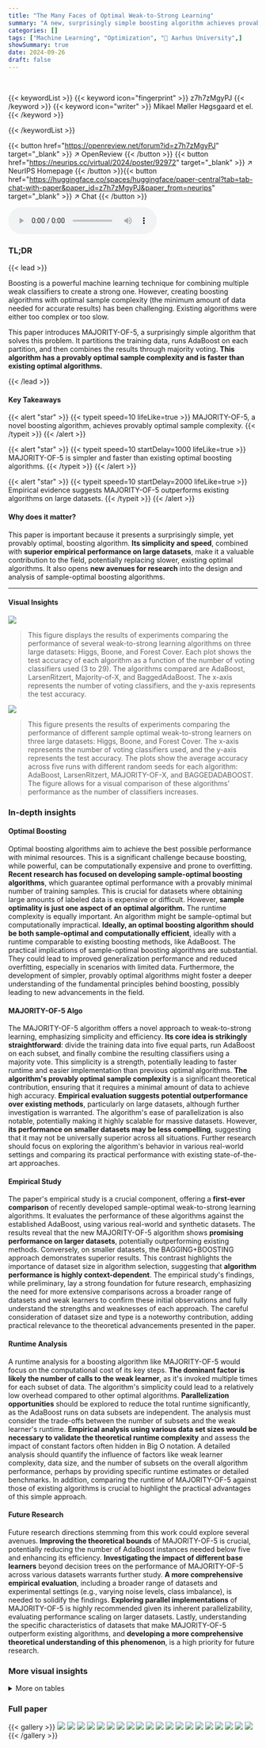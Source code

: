 ```yaml
---
title: "The Many Faces of Optimal Weak-to-Strong Learning"
summary: "A new, surprisingly simple boosting algorithm achieves provably optimal sample complexity and outperforms existing algorithms on large datasets."
categories: []
tags: ["Machine Learning", "Optimization", "🏢 Aarhus University",]
showSummary: true
date: 2024-09-26
draft: false
---
```


<br>

{{< keywordList >}}
{{< keyword icon="fingerprint" >}} z7h7zMgyPJ {{< /keyword >}}
{{< keyword icon="writer" >}} Mikael Møller Høgsgaard et el. {{< /keyword >}}
 
{{< /keywordList >}}

{{< button href="https://openreview.net/forum?id=z7h7zMgyPJ" target="_blank" >}}
↗ OpenReview
{{< /button >}}
{{< button href="https://neurips.cc/virtual/2024/poster/92972" target="_blank" >}}
↗ NeurIPS Homepage
{{< /button >}}{{< button href="https://huggingface.co/spaces/huggingface/paper-central?tab=tab-chat-with-paper&paper_id=z7h7zMgyPJ&paper_from=neurips" target="_blank" >}}
↗ Chat
{{< /button >}}



<audio controls>
    <source src="https://ai-paper-reviewer.com/z7h7zMgyPJ/podcast.wav" type="audio/wav">
    Your browser does not support the audio element.
</audio>


### TL;DR


{{< lead >}}

Boosting is a powerful machine learning technique for combining multiple weak classifiers to create a strong one. However, creating boosting algorithms with optimal sample complexity (the minimum amount of data needed for accurate results) has been challenging. Existing algorithms were either too complex or too slow. 

This paper introduces MAJORITY-OF-5, a surprisingly simple algorithm that solves this problem. It partitions the training data, runs AdaBoost on each partition, and then combines the results through majority voting.  **This algorithm has a provably optimal sample complexity and is faster than existing optimal algorithms.**

{{< /lead >}}


#### Key Takeaways

{{< alert "star" >}}
{{< typeit speed=10 lifeLike=true >}} MAJORITY-OF-5, a novel boosting algorithm, achieves provably optimal sample complexity. {{< /typeit >}}
{{< /alert >}}

{{< alert "star" >}}
{{< typeit speed=10 startDelay=1000 lifeLike=true >}} MAJORITY-OF-5 is simpler and faster than existing optimal boosting algorithms. {{< /typeit >}}
{{< /alert >}}

{{< alert "star" >}}
{{< typeit speed=10 startDelay=2000 lifeLike=true >}} Empirical evidence suggests MAJORITY-OF-5 outperforms existing algorithms on large datasets. {{< /typeit >}}
{{< /alert >}}

#### Why does it matter?
This paper is important because it presents a surprisingly simple, yet provably optimal, boosting algorithm.  **Its simplicity and speed**, combined with **superior empirical performance on large datasets**, make it a valuable contribution to the field, potentially replacing slower, existing optimal algorithms.  It also opens **new avenues for research** into the design and analysis of sample-optimal boosting algorithms.

------
#### Visual Insights



![](https://ai-paper-reviewer.com/z7h7zMgyPJ/figures_8_1.jpg)

> This figure displays the results of experiments comparing the performance of several weak-to-strong learning algorithms on three large datasets: Higgs, Boone, and Forest Cover. Each plot shows the test accuracy of each algorithm as a function of the number of voting classifiers used (3 to 29). The algorithms compared are AdaBoost, LarsenRitzert, Majority-of-X, and BaggedAdaBoost.  The x-axis represents the number of voting classifiers, and the y-axis represents the test accuracy.





![](https://ai-paper-reviewer.com/z7h7zMgyPJ/tables_2_1.jpg)

> This figure presents the results of experiments comparing the performance of different sample optimal weak-to-strong learners on three large datasets: Higgs, Boone, and Forest Cover.  The x-axis represents the number of voting classifiers used, and the y-axis represents the test accuracy.  The plots show the average accuracy across five runs with different random seeds for each algorithm: AdaBoost, LarsenRitzert, MAJORITY-OF-X, and BAGGEDADABOOST.  The figure allows for a visual comparison of these algorithms' performance as the number of classifiers increases.





### In-depth insights


#### Optimal Boosting
Optimal boosting algorithms aim to achieve the best possible performance with minimal resources.  This is a significant challenge because boosting, while powerful, can be computationally expensive and prone to overfitting.  **Recent research has focused on developing sample-optimal boosting algorithms**, which guarantee optimal performance with a provably minimal number of training samples.  This is crucial for datasets where obtaining large amounts of labeled data is expensive or difficult.  However, **sample optimality is just one aspect of an optimal algorithm.**  The runtime complexity is equally important.  An algorithm might be sample-optimal but computationally impractical. **Ideally, an optimal boosting algorithm should be both sample-optimal and computationally efficient**, ideally with a runtime comparable to existing boosting methods, like AdaBoost.  The practical implications of sample-optimal boosting algorithms are substantial. They could lead to improved generalization performance and reduced overfitting, especially in scenarios with limited data. Furthermore, the development of simpler, provably optimal algorithms might foster a deeper understanding of the fundamental principles behind boosting, possibly leading to new advancements in the field.

#### MAJORITY-OF-5 Algo
The MAJORITY-OF-5 algorithm offers a novel approach to weak-to-strong learning, emphasizing simplicity and efficiency.  **Its core idea is strikingly straightforward**: divide the training data into five equal parts, run AdaBoost on each subset, and finally combine the resulting classifiers using a majority vote. This simplicity is a strength, potentially leading to faster runtime and easier implementation than previous optimal algorithms.  **The algorithm's provably optimal sample complexity** is a significant theoretical contribution, ensuring that it requires a minimal amount of data to achieve high accuracy.  **Empirical evaluation suggests potential outperformance over existing methods**, particularly on large datasets, although further investigation is warranted. The algorithm's ease of parallelization is also notable, potentially making it highly scalable for massive datasets. However, **its performance on smaller datasets may be less compelling**, suggesting that it may not be universally superior across all situations.  Further research should focus on exploring the algorithm's behavior in various real-world settings and comparing its practical performance with existing state-of-the-art approaches.

#### Empirical Study
The paper's empirical study is a crucial component, offering a **first-ever comparison** of recently developed sample-optimal weak-to-strong learning algorithms.  It evaluates the performance of these algorithms against the established AdaBoost, using various real-world and synthetic datasets.  The results reveal that the new MAJORITY-OF-5 algorithm shows **promising performance on larger datasets**, potentially outperforming existing methods. Conversely, on smaller datasets, the BAGGING+BOOSTING approach demonstrates superior results. This contrast highlights the importance of dataset size in algorithm selection, suggesting that **algorithm performance is highly context-dependent**. The empirical study's findings, while preliminary, lay a strong foundation for future research, emphasizing the need for more extensive comparisons across a broader range of datasets and weak learners to confirm these initial observations and fully understand the strengths and weaknesses of each approach.  The careful consideration of dataset size and type is a noteworthy contribution, adding practical relevance to the theoretical advancements presented in the paper.

#### Runtime Analysis
A runtime analysis for a boosting algorithm like MAJORITY-OF-5 would focus on the computational cost of its key steps.  **The dominant factor is likely the number of calls to the weak learner**, as it's invoked multiple times for each subset of data. The algorithm's simplicity could lead to a relatively low overhead compared to other optimal algorithms.  **Parallelization opportunities** should be explored to reduce the total runtime significantly, as the AdaBoost runs on data subsets are independent. The analysis must consider the trade-offs between the number of subsets and the weak learner's runtime.  **Empirical analysis using various data set sizes would be necessary to validate the theoretical runtime complexity** and assess the impact of constant factors often hidden in Big O notation.  A detailed analysis should quantify the influence of factors like weak learner complexity, data size, and the number of subsets on the overall algorithm performance, perhaps by providing specific runtime estimates or detailed benchmarks.  In addition, comparing the runtime of MAJORITY-OF-5 against those of existing algorithms is crucial to highlight the practical advantages of this simple approach.

#### Future Research
Future research directions stemming from this work could explore several avenues.  **Improving the theoretical bounds** of MAJORITY-OF-5 is crucial, potentially reducing the number of AdaBoost instances needed below five and enhancing its efficiency.  **Investigating the impact of different base learners** beyond decision trees on the performance of MAJORITY-OF-5 across various datasets warrants further study.  **A more comprehensive empirical evaluation**, including a broader range of datasets and experimental settings (e.g., varying noise levels, class imbalance), is needed to solidify the findings. **Exploring parallel implementations** of MAJORITY-OF-5 is highly recommended given its inherent parallelizability, evaluating performance scaling on larger datasets. Lastly, understanding the specific characteristics of datasets that make MAJORITY-OF-5 outperform existing algorithms, and **developing a more comprehensive theoretical understanding of this phenomenon**, is a high priority for future research.


### More visual insights




<details>
<summary>More on tables
</summary>


![](https://ai-paper-reviewer.com/z7h7zMgyPJ/tables_3_1.jpg)
> This figure presents the results of experiments comparing different sample optimal weak-to-strong learners on three large datasets: Higgs, Boone, and Forest Cover.  The x-axis represents the number of voting classifiers, and the y-axis represents the test accuracy.  The figure shows the performance of AdaBoost, LarsenRitzert, Majority-of-X (with X varying), and BaggedAdaBoost.  Each algorithm's performance is averaged over five runs with different random seeds.

![](https://ai-paper-reviewer.com/z7h7zMgyPJ/tables_3_2.jpg)
> This algorithm uses the SUBSAMPLE algorithm as a subroutine to generate a list of training sets. AdaBoost is then run on each training set in the list to obtain a classifier. Finally, the classifiers are combined using a majority vote.

![](https://ai-paper-reviewer.com/z7h7zMgyPJ/tables_3_3.jpg)
> This figure presents the results of experiments comparing the performance of different sample optimal weak-to-strong learners on three large datasets: Higgs, Boone, and Forest Cover.  The x-axis represents the number of voting classifiers used, and the y-axis represents the test accuracy. The plots show the average accuracy across 5 runs with different random seeds.  The algorithms compared are AdaBoost, LarsenRitzert, Majority-of-X (with X varying from 3 to 29), and BaggedAdaBoost.  The figure highlights the relative performance of these algorithms on datasets of differing sizes.

</details>




### Full paper

{{< gallery >}}
<img src="https://ai-paper-reviewer.com/z7h7zMgyPJ/1.png" class="grid-w50 md:grid-w33 xl:grid-w25" />
<img src="https://ai-paper-reviewer.com/z7h7zMgyPJ/2.png" class="grid-w50 md:grid-w33 xl:grid-w25" />
<img src="https://ai-paper-reviewer.com/z7h7zMgyPJ/3.png" class="grid-w50 md:grid-w33 xl:grid-w25" />
<img src="https://ai-paper-reviewer.com/z7h7zMgyPJ/4.png" class="grid-w50 md:grid-w33 xl:grid-w25" />
<img src="https://ai-paper-reviewer.com/z7h7zMgyPJ/5.png" class="grid-w50 md:grid-w33 xl:grid-w25" />
<img src="https://ai-paper-reviewer.com/z7h7zMgyPJ/6.png" class="grid-w50 md:grid-w33 xl:grid-w25" />
<img src="https://ai-paper-reviewer.com/z7h7zMgyPJ/7.png" class="grid-w50 md:grid-w33 xl:grid-w25" />
<img src="https://ai-paper-reviewer.com/z7h7zMgyPJ/8.png" class="grid-w50 md:grid-w33 xl:grid-w25" />
<img src="https://ai-paper-reviewer.com/z7h7zMgyPJ/9.png" class="grid-w50 md:grid-w33 xl:grid-w25" />
<img src="https://ai-paper-reviewer.com/z7h7zMgyPJ/10.png" class="grid-w50 md:grid-w33 xl:grid-w25" />
<img src="https://ai-paper-reviewer.com/z7h7zMgyPJ/11.png" class="grid-w50 md:grid-w33 xl:grid-w25" />
<img src="https://ai-paper-reviewer.com/z7h7zMgyPJ/12.png" class="grid-w50 md:grid-w33 xl:grid-w25" />
<img src="https://ai-paper-reviewer.com/z7h7zMgyPJ/13.png" class="grid-w50 md:grid-w33 xl:grid-w25" />
<img src="https://ai-paper-reviewer.com/z7h7zMgyPJ/14.png" class="grid-w50 md:grid-w33 xl:grid-w25" />
<img src="https://ai-paper-reviewer.com/z7h7zMgyPJ/15.png" class="grid-w50 md:grid-w33 xl:grid-w25" />
<img src="https://ai-paper-reviewer.com/z7h7zMgyPJ/16.png" class="grid-w50 md:grid-w33 xl:grid-w25" />
<img src="https://ai-paper-reviewer.com/z7h7zMgyPJ/17.png" class="grid-w50 md:grid-w33 xl:grid-w25" />
<img src="https://ai-paper-reviewer.com/z7h7zMgyPJ/18.png" class="grid-w50 md:grid-w33 xl:grid-w25" />
<img src="https://ai-paper-reviewer.com/z7h7zMgyPJ/19.png" class="grid-w50 md:grid-w33 xl:grid-w25" />
<img src="https://ai-paper-reviewer.com/z7h7zMgyPJ/20.png" class="grid-w50 md:grid-w33 xl:grid-w25" />
{{< /gallery >}}